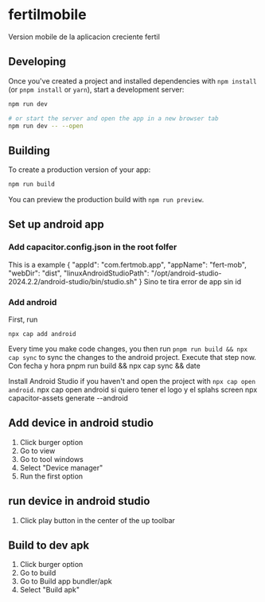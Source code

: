 # fertilmobile
Version mobile de la aplicacion creciente fertil



## Developing

Once you've created a project and installed dependencies with `npm install` (or `pnpm install` or `yarn`), start a development server:

```bash
npm run dev

# or start the server and open the app in a new browser tab
npm run dev -- --open
```

## Building

To create a production version of your app:

```bash
npm run build
```

You can preview the production build with `npm run preview`.

##  Set up android app

### Add capacitor.config.json in the root folfer
This is a example
{
  "appId": "com.fertmob.app",
  "appName": "fert-mob",
  "webDir": "dist",
  "linuxAndroidStudioPath": "/opt/android-studio-2024.2.2/android-studio/bin/studio.sh"
}
Sino te tira error de app sin id
### Add android
First, run

```
npx cap add android
```

Every time you make code changes, you then run `pnpm run build && npx cap sync` to sync the changes to the android project. Execute that step now.
Con fecha y hora
pnpm run build && npx cap sync && date

Install Android Studio if you haven't and open the project with 
`npx cap open android`.
npx cap open android
si quiero tener el logo y el splahs screen
npx capacitor-assets generate --android


## Add device in android studio
1. Click burger option
2. Go to view
3. Go to tool windows
4. Select "Device manager"
5. Run the first option

## run device in android studio
1. Click play button in the center of the up toolbar




## Build to dev apk
1. Click burger option
2. Go to build
3. Go to Build app bundler/apk
4. Select "Build apk"


